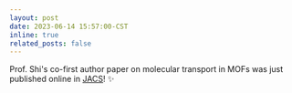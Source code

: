 ```yaml
---
layout: post
date: 2023-06-14 15:57:00-CST
inline: true
related_posts: false
---
```


Prof. Shi's co-first author paper on molecular transport in MOFs was just published online in [JACS](https://pubs.acs.org/doi/10.1021/jacs.3c03708)! ✨  